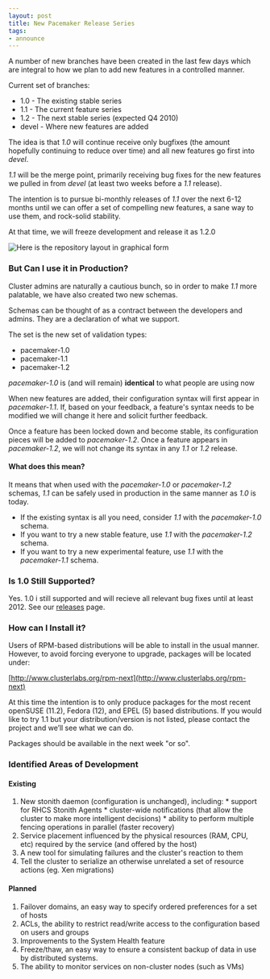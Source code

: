 ```yaml
---
layout: post
title: New Pacemaker Release Series
tags:
- announce
---
```

A number of new branches have been created in the last few days which are
integral to how we plan to add new features in a controlled manner.

Current set of branches:

  * 1.0 - The existing stable series
  * 1.1 - The current feature series
  * 1.2 - The next stable series (expected Q4 2010)
  * devel - Where new features are added

The idea is that _1.0_ will continue receive only bugfixes (the amount
hopefully continuing to reduce over time) and all new features go first into
_devel_.

_1.1_ will be the merge point, primarily receiving bug fixes for the new
features we pulled in from _devel_ (at least two weeks before a _1.1_
release).

The intention is to pursue bi-monthly releases of _1.1_ over the next 6-12
months until we can offer a set of compelling new features, a sane way to use
them, and rock-solid stability.

At that time, we will freeze development and release it as 1.2.0

![Here is the repository layout in graphical form](/images/tumblr_kz4mgizPlt1qzagr8.jpg)

### But Can I use it in Production?

Cluster admins are naturally a cautious bunch, so in order to make _1.1_ more
palatable, we have also created two new schemas.

Schemas can be thought of as a contract between the developers and admins.
They are a declaration of what we support.

The set is the new set of validation types:

  * pacemaker-1.0
  * pacemaker-1.1
  * pacemaker-1.2

_pacemaker-1.0_ is (and will remain) **identical** to what people are using
now

When new features are added, their configuration syntax will first appear in
_pacemaker-1.1_. If, based on your feedback, a feature's syntax needs to be
modified we will change it here and solicit further feedback.

Once a feature has been locked down and become stable, its configuration
pieces will be added to _pacemaker-1.2_. Once a feature appears in
_pacemaker-1.2_, we will not change its syntax in any _1.1_ or _1.2_ release.

#### What does this mean?

It means that when used with the _pacemaker-1.0_ or _pacemaker-1.2_ schemas,
_1.1_ can be safely used in production in the same manner as _1.0_ is today.

  * If the existing syntax is all you need, consider _1.1_ with the _pacemaker-1.0_ schema.
  * If you want to try a new stable feature, use _1.1_ with the _pacemaker-1.2_ schema.
  * If you want to try a new experimental feature, use _1.1_ with the _pacemaker-1.1_ schema.

### Is 1.0 Still Supported?

Yes. 1.0 i still supported and will recieve all relevant bug fixes until at
least 2012. See our [releases](http://www.clusterlabs.org/wiki/Releases) page.

### How can I Install it?

Users of RPM-based distributions will be able to install in the usual manner.
However, to avoid forcing everyone to upgrade, packages will be located under:

    
[http://www.clusterlabs.org/rpm-next](http://www.clusterlabs.org/rpm-next)
    

At this time the intention is to only produce packages for the most recent
openSUSE (11.2), Fedora (12), and EPEL (5) based distributions. If you would
like to try 1.1 but your distribution/version is not listed, please contact
the project and we’ll see what we can do.

Packages should be available in the next week "or so".

### Identified Areas of Development

#### Existing

  1. New stonith daemon (configuration is unchanged), including: 
    * support for RHCS Stonith Agents
    * cluster-wide notifications (that allow the cluster to make more intelligent decisions)
    * ability to perform multiple fencing operations in parallel (faster recovery)
  2. Service placement influenced by the physical resources (RAM, CPU, etc) required by the service (and offered by the host)
  3. A new tool for simulating failures and the cluster's reaction to them
  4. Tell the cluster to serialize an otherwise unrelated a set of resource actions (eg. Xen migrations) 

#### Planned

  1. Failover domains, an easy way to specify ordered preferences for a set of hosts
  2. ACLs, the ability to restrict read/write access to the configuration based on users and groups
  3. Improvements to the System Health feature
  4. Freeze/thaw, an easy way to ensure a consistent backup of data in use by distributed systems.
  5. The ability to monitor services on non-cluster nodes (such as VMs)

